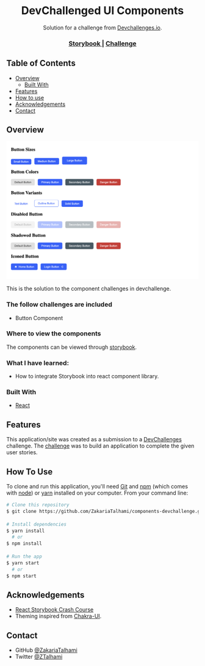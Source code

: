 <!-- Please update value in the {}  -->

<h1 align="center">DevChallenged UI Components</h1>

<div align="center">
   Solution for a challenge from  <a href="http://devchallenges.io" target="_blank">Devchallenges.io</a>.
</div>

<div align="center">
  <h3>
    <a href="https://61b51aa5aebc5f003a189fbc-ojstbsqvnh.chromatic.com/">
      Storybook
    </a>
    <span> | </span>
    <a href="https://devchallenges.io/challenges/ohgVTyJCbm5OZyTB2gNY">
      Challenge
    </a>
  </h3>
</div>

<!-- TABLE OF CONTENTS -->

## Table of Contents

- [Overview](#overview)
  - [Built With](#built-with)
- [Features](#features)
- [How to use](#how-to-use)
- [Acknowledgements](#acknowledgements)
- [Contact](#contact)

<!-- OVERVIEW -->

## Overview

![screenshot](./media/button-display.png)

This is the solution to the component challenges in devchallenge.

### The follow challenges are included
- Button Component

### Where to view the components
The components can be viewed through [storybook](https://61b51aa5aebc5f003a189fbc-ojstbsqvnh.chromatic.com/).

### What I have learned:
- How to integrate Storybook into react component library.

### Built With

<!-- This section should list any major frameworks that you built your project using. Here are a few examples.-->

- [React](https://reactjs.org/)
## Features

<!-- List the features of your application or follow the template. Don't share the figma file here :) -->

This application/site was created as a submission to a [DevChallenges](https://devchallenges.io/challenges) challenge. The [challenge](https://devchallenges.io/challenges/ohgVTyJCbm5OZyTB2gNY) was to build an application to complete the given user stories.

## How To Use

<!-- This is an example, please update according to your application -->

To clone and run this application, you'll need [Git](https://git-scm.com) and [npm](http://npmjs.com) (which comes with [node](https://nodejs.org/en/download/)) or [yarn](https://yarnpkg.com/) installed on your computer. From your command line:

```bash
# Clone this repository
$ git clone https://github.com/ZakariaTalhami/components-devchallenge.git

# Install dependencies
$ yarn install
  # or
$ npm install 

# Run the app
$ yarn start
  # or
$ npm start 

```

## Acknowledgements

<!-- This section should list any articles or add-ons/plugins that helps you to complete the project. This is optional but it will help you in the future. For exmpale -->

- [React Storybook Crash Course](https://www.youtube.com/watch?v=FUKpWgRyPlU&t=921s)
- Theming inspired from [Chakra-UI](https://chakra-ui.com/).

## Contact

- GitHub [@ZakariaTalhami](https://github.com/ZakariaTalhami)
- Twitter [@ZTalhami](https://twitter.com/Ztalhami)
